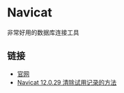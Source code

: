 ﻿# Navicat

非常好用的数据库连接工具

## 链接

* [官网](https://www.navicat.com.cn/products)
* [Navicat 12.0.29 清除试用记录的方法](https://www.cnblogs.com/byso/p/9679462.html)
